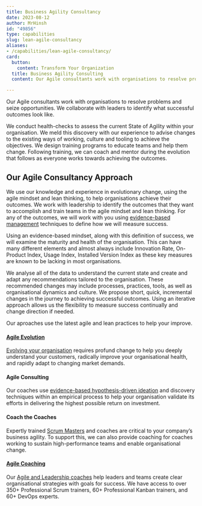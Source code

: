 ```yaml
---
title: Business Agility Consultancy
date: 2023-08-12
author: MrHinsh
id: "49856"
type: capabilities
slug: lean-agile-consultancy
aliases:
- /capabilities/lean-agile-consultancy/
card:
  button:
    content: Transform Your Organization
  title: Business Agility Consulting
  content: Our Agile consultants work with organisations to resolve problems and seize opportunities. We collaborate with leaders to identify what successful outcomes look like.

---
```






Our Agile consultants work with organisations to resolve problems and seize opportunities. We collaborate with leaders to identify what successful outcomes look like.

We conduct health-checks to assess the current State of Agility within your organisation. We meld this discovery with our experience to advise changes to the existing ways of working, culture and tooling to achieve the objectives. We design training programs to educate teams and help them change. Following training, we can coach and mentor during the evolution that follows as everyone works towards achieving the outcomes.

## Our Agile Consultancy Approach

We use our knowledge and experience in evolutionary change, using the agile mindset and lean thinking, to help organisations achieve their outcomes. We work with leadership to identify the outcomes that they want to accomplish and train teams in the agile mindset and lean thinking. For any of the outcomes, we will work with you using [evidence-based management](https://nkdagility.com/the-evidence-based-management-guide-measuring-value-to-enable-improvement-and-agility/) techniques to define how we will measure success.

Using an evidence-based mindset, along with this definition of success, we will examine the maturity and health of the organisation. This can have many different elements and almost always include Innovation Rate, On-Product Index, Usage Index, Installed Version Index as these key measures are known to be lacking in most organisations.

We analyse all of the data to understand the current state and create and adapt any recommendations tailored to the organisation. These recommended changes may include processes, practices, tools, as well as organisational dynamics and culture. We propose short, quick, incremental changes in the journey to achieving successful outcomes. Using an iterative approach allows us the flexibility to measure success continually and change direction if needed.

Our aproaches use the latest agile and lean practices to help your improve.

#### [Agile Evolution](https://nkdagility.com/agile-consultancy/)

[Evolving your organisation](https://nkdagility.com/agile-consultancy/) requires profund change to help you deeply understand your customers, radically improve your organisational health, and rapidly adapt to changing market demands.

#### Agile Consulting

Our coaches use [evidence-based hypothesis-driven ideation](https://nkdagility.com/agile-consulting-coaching) and discovery techniques within an empirical process to help your organisation validate its efforts in delivering the highest possible return on investment.

#### Coach the Coaches

Expertly trained [Scrum Masters](https://nkdagility.com/training/audiences/scrum-masters/) and coaches are critical to your company’s business agility. To support this, we can also provide coaching for coaches working to sustain high-performance teams and enable organisational change.

#### [Agile Coaching](https://nkdagility.com/agile-consultancy/)

Our [Agile and Leadership coaches](https://nkdagility.com/agile-consulting-coaching) help leaders and teams create clear organisational strategies with goals for success. We have access to over 350+ Professional Scrum trainers, 60+ Professional Kanban trainers, and 60+ DevOps experts.




